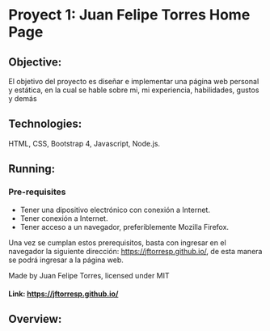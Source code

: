 # Proyect 1: Juan Felipe Torres Home Page
## Objective: <br>
El objetivo del proyecto es diseñar e implementar una página web personal y estática, en la cual se hable sobre mi, mi experiencia, habilidades, gustos y demás <br>
## Technologies: <br>
HTML, CSS, Bootstrap 4, Javascript, Node.js.
## Running:

### Pre-requisites 
  * Tener una dipositivo electrónico con conexión a Internet.
  * Tener conexión a Internet.
  * Tener acceso a un navegador, preferiblemente Mozilla Firefox.
  
 Una vez se cumplan estos prerequisitos, basta con ingresar en el navegador la siguiente dirección:      https://jftorresp.github.io/, de esta manera se podrá ingresar a la página web.
  
 Made by Juan Felipe Torres, licensed under MIT
 #### Link: https://jftorresp.github.io/

## Overview:

